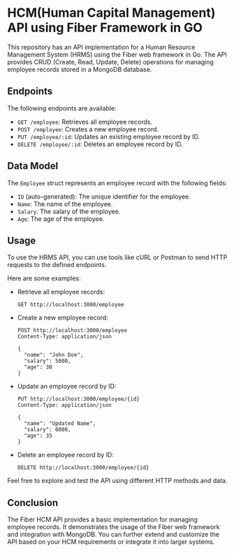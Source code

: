 
# HCM(Human Capital Management) API using Fiber Framework in GO

This repository has an API implementation for a Human Resource Management System (HRMS) using the Fiber web framework in Go. The API provides CRUD (Create, Read, Update, Delete) operations for managing employee records stored in a MongoDB database.

## Endpoints

The following endpoints are available:

- `GET /employee`: Retrieves all employee records.
- `POST /employee`: Creates a new employee record.
- `PUT /employee/:id`: Updates an existing employee record by ID.
- `DELETE /employee/:id`: Deletes an employee record by ID.

## Data Model

The `Employee` struct represents an employee record with the following fields:

- `ID` (auto-generated): The unique identifier for the employee.
- `Name`: The name of the employee.
- `Salary`: The salary of the employee.
- `Age`: The age of the employee.

## Usage

To use the HRMS API, you can use tools like cURL or Postman to send HTTP requests to the defined endpoints.

Here are some examples:

- Retrieve all employee records:
  ```
  GET http://localhost:3000/employee
  ```

- Create a new employee record:
  ```
  POST http://localhost:3000/employee
  Content-Type: application/json

  {
    "name": "John Doe",
    "salary": 5000,
    "age": 30
  }
  ```

- Update an employee record by ID:
  ```
  PUT http://localhost:3000/employee/{id}
  Content-Type: application/json

  {
    "name": "Updated Name",
    "salary": 6000,
    "age": 35
  }
  ```

- Delete an employee record by ID:
  ```
  DELETE http://localhost:3000/employee/{id}
  ```

Feel free to explore and test the API using different HTTP methods and data.

## Conclusion

The Fiber HCM API provides a basic implementation for managing employee records. It demonstrates the usage of the Fiber web framework and integration with MongoDB. You can further extend and customize the API based on your HCM requirements or integrate it into larger systems.
